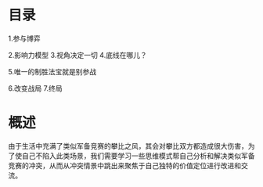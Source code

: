 # 目录
1.参与博弈

2.影响力模型
3.视角决定一切
4.底线在哪儿？

5.唯一的制胜法宝就是别参战

6.改变战局
7.终局

# 概述
由于生活中充满了类似军备竞赛的攀比之风，其会对攀比双方都造成很大伤害，为了使自己不陷入此类场景，我们需要学习一些思维模式帮自己分析和解决类似军备竞赛的冲突，从而从冲突情景中跳出来聚焦于自己独特的价值定位进行改进和交流。